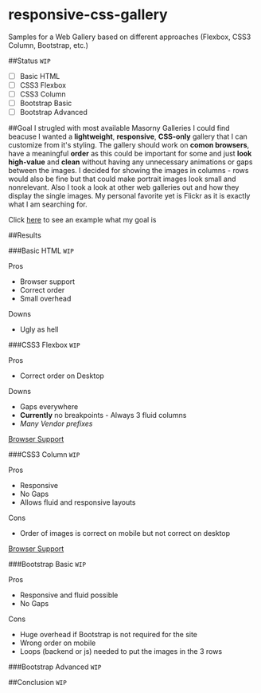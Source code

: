 # responsive-css-gallery
Samples for a Web Gallery based on different approaches (Flexbox, CSS3 Column, Bootstrap, etc.)

##Status
`WIP`

-[ ] Basic HTML
-[ ] CSS3 Flexbox
-[ ] CSS3 Column
-[ ] Bootstrap Basic
-[ ] Bootstrap Advanced

##Goal
I strugled with most available Masorny Galleries I could find beacuse I wanted a **lightweight**, **responsive**, **CSS-only** gallery that I can customize from it's styling.
The gallery should work on **comon browsers**, have a meaningful **order** as this could be important for some and just **look high-value** and **clean** without having any unnecessary animations or gaps between the images.
I decided for showing the images in columns - rows would also be fine but that could make portrait images look small and nonrelevant.
Also I took a look at other web galleries out and how they display the single images. My personal favorite yet is Flickr as it is exactly what I am searching for.


Click [here](https://raw.githubusercontent.com/xremix/Responsive-Css-Gallery/master/Ascii%20Demonstration) to see an example what my goal is


##Results

###Basic HTML
`WIP`

Pros
- Browser support
- Correct order
- Small overhead

Downs
- Ugly as hell

###CSS3 Flexbox
`WIP`

Pros
- Correct order on Desktop

Downs
- Gaps everywhere
- **Currently** no breakpoints - Always 3 fluid columns
- *Many Vendor prefixes*

[Browser Support](http://caniuse.com/#search=flexbox)

###CSS3 Column
`WIP`

Pros
- Responsive
- No Gaps
- Allows fluid and responsive layouts

Cons
- Order of images is correct on mobile but not correct on desktop

[Browser Support](http://caniuse.com/#feat=multicolumn)

###Bootstrap Basic
`WIP`

Pros
- Responsive and fluid possible
- No Gaps

Cons
- Huge overhead if Bootstrap is not required for the site
- Wrong order on mobile
- Loops (backend or js) needed to put the images in the 3 rows

###Bootstrap Advanced
`WIP`

##Conclusion
`WIP`
